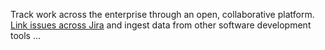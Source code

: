 <P weight="light" color="text-gray-500 dark:text-gray-400">
  Track work across the enterprise through an open, collaborative platform. <A
    href="/">Link issues across Jira</A
  > and ingest data from other software development tools ...
</P>